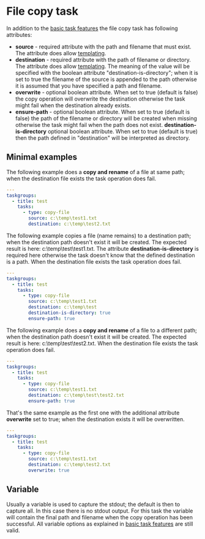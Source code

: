 # File copy task

In addition to the [basic task features](basic-task-features.md) the file
copy task has following attributes:

 - **source** - required attribute with the path and filename that must exist.
                The attribute does allow [templating](templating.md).
 - **destination** - required attribute with the path of filename or directory.
                The attribute does allow [templating](templating.md).
                The meaning of the value will be specified with the boolean attribute
                "destination-is-directory"; when it is set to true the filename of
                the source is appended to the path otherwise it is assumed that you
                have specified a path and filename.
 - **overwrite** - optional boolean attribute. When set to true (default is false)
                 the copy operation will overwrite the destination otherwise
                 the task might fail when the destination already exists.
 - **ensure-path** - optional boolean attribute. When set to true (default is false)
                 the path of the filename or directory will be created when missing
                 otherwise the task might fail when the path does not exist.
   **destination-is-directory**  optional boolean attribute. When set to true
                 (default is true) then the path defined in "destination"
                 will be interpreted as directory.

## Minimal examples

The following example does a **copy and rename** of a file at same path;
when the destination file exists the task operation does fail.

```yaml
---
taskgroups:
  - title: test
    tasks:
      - type: copy-file
        source: c:\temp\test1.txt
        destination: c:\temp\test2.txt
```

The following example copies a file (name remains) to a destination
path; when the destination path doesn't exist it will be created.
The expected result is here: c:\temp\test\test1.txt. 
The attribute **destination-is-directory** is required here otherwise
the task doesn't know that the defined destination is a path.
When the destination file exists the task operation does fail.

```yaml
---
taskgroups:
  - title: test
    tasks:
      - type: copy-file
        source: c:\temp\test1.txt
        destination: c:\temp\test
        destination-is-directory: true
        ensure-path: true
```

The following example does a **copy and rename** of a file to a different path;
when the destination path doesn't exist it will be created.
The expected result is here: c:\temp\test\test2.txt.
When the destination file exists the task operation does fail.

```yaml
---
taskgroups:
  - title: test
    tasks:
      - type: copy-file
        source: c:\temp\test1.txt
        destination: c:\temp\test\test2.txt
        ensure-path: true
```

That's the same example as the first one with the additional attribute **overwrite**
set to true; when the destination exists it will be overwritten.

```yaml
---
taskgroups:
  - title: test
    tasks:
      - type: copy-file
        source: c:\temp\test1.txt
        destination: c:\temp\test2.txt
        overwrite: true
```

## Variable

Usually a variable is used to capture the stdout; the default is then to capture all.
In this case there is no stdout output. For this task the variable will contain
the final path and filename when the copy operation has been successful.
All variable options as explained in
[basic task features](basic-task-features.md) are still valid.
